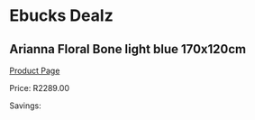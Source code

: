 
# Ebucks Dealz
## Arianna Floral Bone light blue 170x120cm
[Product Page](https://www.ebucks.com/web/shop/productSelected.do?prodId=1210585676&catId=1209942441)

Price: R2289.00

Savings: 


	
